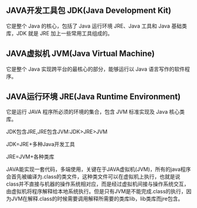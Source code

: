 ## JAVA开发工具包 JDK(Java Development Kit) 
它是整个 Java 的核心，包括了 Java 运行环境 JRE、Java 工具和 Java 基础类库，JDK 就是 JRE 加上一些常用工具组成的。

## JAVA虚拟机 JVM(Java Virtual Machine) 
它是整个 Java 实现跨平台的最核心的部分，能够运行以 Java 语言写作的软件程序。

## JAVA运行环境 JRE(Java Runtime Environment) 
它是运行 JAVA 程序所必须的环境的集合，包含 JVM 标准实现及 Java 核心类库。

JDK包含JRE,JRE包含JVM:JDK>JRE>JVM

JDK=JRE+多种Java开发工具

JRE=JVM+各种类库

JAVA能实现一套代码，多端使用，关键在于JAVA虚拟机(JVM)，所有的java程序会首先被编译为.class的类文件，这种类文件可以在虚拟机上执行，也就是说class并不直接与机器的操作系统相对应，而是经过虚拟机间接与操作系统交互，由虚拟机将程序解释给本地系统执行。但是只有JVM是不能完成.class的执行，因为JVM在解释.class的时候需要调用解释所需要的类库lib，lib类库而jre包含。
